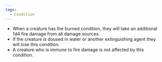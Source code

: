 ```yaml
---
tags:
  - Condition
---
```

- When a creature has the burned condition, they will take an additional 1d4 fire damage from all damage sources. 
- If the creature is doused in water or another extinguishing agent they will lose this condition.
- A creature who is immune to fire damage is not affected by this condition.
